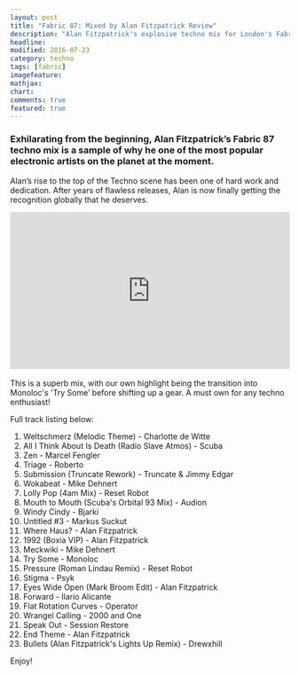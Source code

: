 ```yaml
---
layout: post
title: "Fabric 87: Mixed by Alan Fitzpatrick Review"
description: "Alan Fitzpatrick's explosive techno mix for London's Fabric nightclub"
headline: 
modified: 2016-07-23
category: techno
tags: [fabric]
imagefeature: 
mathjax: 
chart: 
comments: true
featured: true
---
```



### Exhilarating from the beginning, Alan Fitzpatrick’s Fabric 87 techno mix is a sample of why he one of the most popular electronic artists on the planet at the moment.


Alan’s rise to the top of the Techno scene has been one of hard work and dedication. After years of flawless releases, Alan is now finally getting the recognition globally that he deserves.


<style>.embed-container { position: relative; padding-bottom: 56.25%; height: 0; overflow: hidden; max-width: 100%; } .embed-container iframe, .embed-container object, .embed-container embed { position: absolute; top: 0; left: 0; width: 100%; height: 100%; }</style><div class='embed-container'><iframe src='https://www.youtube.com/embed/48-MxGisIYY' frameborder='0' allowfullscreen></iframe></div>


<br>
This is a superb mix, with our own highlight being the transition into Monoloc's 'Try Some’ before shifting up a gear. A must own for any techno enthusiast!


Full track listing below:

1. Weltschmerz (Melodic Theme) - Charlotte de Witte
2. All I Think About Is Death (Radio Slave Atmos) - Scuba
3. Zen - Marcel Fengler
4. Triage - Roberto
5. Submission (Truncate Rework) - Truncate & Jimmy Edgar
6. Wokabeat - Mike Dehnert
7. Lolly Pop (4am Mix) - Reset Robot
8. Mouth to Mouth (Scuba's Orbital 93 Mix) - Audion
9. Windy Cindy - Bjarki
10. Untitled #3 - Markus Suckut
11. Where Haus? - Alan Fitzpatrick
12. 1992 (Boxia VIP) - Alan Fitzpatrick
13. Meckwiki - Mike Dehnert
14. Try Some - Monoloc
15. Pressure (Roman Lindau Remix) - Reset Robot
16. Stigma - Psyk
17. Eyes Wide Open (Mark Broom Edit) - Alan Fitzpatrick
18. Forward - Ilario Alicante
19. Flat Rotation Curves - Operator
20. Wrangel Calling - 2000 and One
21. Speak Out - Session Restore
22. End Theme - Alan Fitzpatrick
23. Bullets (Alan Fitzpatrick's Lights Up Remix) - Drewxhill

Enjoy!